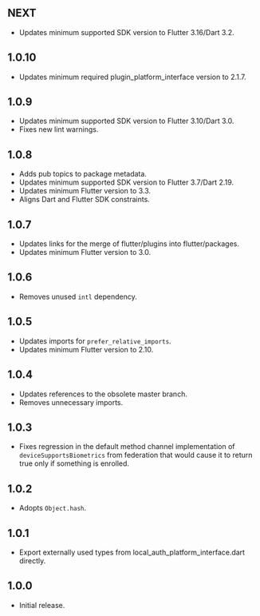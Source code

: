 ## NEXT

* Updates minimum supported SDK version to Flutter 3.16/Dart 3.2.

## 1.0.10

* Updates minimum required plugin_platform_interface version to 2.1.7.

## 1.0.9

* Updates minimum supported SDK version to Flutter 3.10/Dart 3.0.
* Fixes new lint warnings.

## 1.0.8

* Adds pub topics to package metadata.
* Updates minimum supported SDK version to Flutter 3.7/Dart 2.19.
* Updates minimum Flutter version to 3.3.
* Aligns Dart and Flutter SDK constraints.

## 1.0.7

* Updates links for the merge of flutter/plugins into flutter/packages.
* Updates minimum Flutter version to 3.0.

## 1.0.6

* Removes unused `intl` dependency.

## 1.0.5

* Updates imports for `prefer_relative_imports`.
* Updates minimum Flutter version to 2.10.

## 1.0.4

* Updates references to the obsolete master branch.
* Removes unnecessary imports.

## 1.0.3

* Fixes regression in the default method channel implementation of
  `deviceSupportsBiometrics` from federation that would cause it to return true
  only if something is enrolled.

## 1.0.2

* Adopts `Object.hash`.

## 1.0.1

* Export externally used types from local_auth_platform_interface.dart directly.

## 1.0.0

* Initial release.
